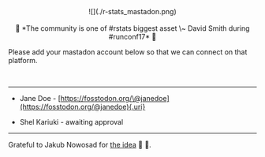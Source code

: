 <center>
![](./r-stats_mastadon.png)
</center>

<br>
<center>
 🌟 *The community is one of #rstats biggest asset \~ David Smith during #runconf17* 🌟

<br>
</center>

Please add your mastadon account below so that we can connect on that platform.

<br>

<hr>

-   Jane Doe - [https://fosstodon.org/\@janedoe](https://fosstodon.org/@janedoe){.uri}

-   Shel Kariuki - awaiting approval

<hr>

Grateful to Jakub Nowosad for [the idea](https://twitter.com/jakub_nowosad/status/1594321854524710914) 🎉 🎉.
